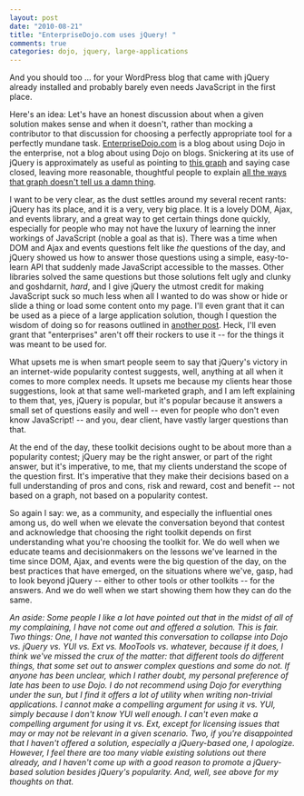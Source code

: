 ```yaml
--- 
layout: post
date: "2010-08-21"
title: "EnterpriseDojo.com uses jQuery! "
comments: true
categories: dojo, jquery, large-applications
---
```


<p>And you should too ... for your WordPress blog that came with jQuery already installed and probably barely even needs JavaScript in the first place.&nbsp;</p>
<p>Here's an idea: Let's have an honest discussion about when a given solution makes sense and when it doesn't, rather than mocking a contributor to that discussion for choosing a perfectly appropriate tool for a perfectly mundane task. <a href="http://enterprisedojo.com">EnterpriseDojo.com</a> is a blog about using Dojo in the enterprise, not a blog about using Dojo on blogs.&nbsp;Snickering at its use of jQuery is approximately as useful as pointing to <a href="http://www.google.com/trends?q=jquery%2Cdojo%2Cyui">this graph</a> and saying case closed, leaving more reasonable, thoughtful people to explain <a href="http://stackoverflow.com/questions/2450696/what-happened-to-dojo-in-2008/2451785#2451785">all the ways that graph doesn't tell us a&nbsp;damn thing</a>.&nbsp;</p>
<p>I want to be very clear, as the dust settles around my several recent rants: jQuery has its place, and it is a very, very big place. It is a lovely DOM, Ajax, and events library, and a great way to get certain things done quickly, especially for people who may not have the luxury of learning the inner workings of JavaScript (noble a goal as that is).&nbsp;There was a time when DOM and Ajax and events questions felt like&nbsp;<em>the</em> questions of the day, and jQuery showed us how to answer those questions using a simple, easy-to-learn API that suddenly made JavaScript accessible to the masses. Other libraries solved the same questions but those solutions felt ugly and clunky and goshdarnit, <em>hard</em>, and I give jQuery the utmost credit for making JavaScript suck so much less when all I wanted to do was show or hide or slide a thing or load some content onto my page. I'll even grant that it can be used as a piece of a large application solution, though I question the wisdom of doing so for reasons outlined in <a href="http://blog.rebeccamurphey.com/on-jquery-large-applications">another post</a>. Heck, I'll even grant that "enterprises" aren't off their rockers to use it -- for the things it was meant to be used for.&nbsp;</p>
<p>What upsets me is when smart people seem to say that jQuery's victory in an internet-wide popularity contest suggests, well, anything at all when it comes to more complex needs. It upsets me because my clients hear those suggestions, look at that same well-marketed graph, and I am left explaining to them that, yes, jQuery is popular, but it's popular because it answers a small set of questions easily and well -- even for people who don't even know JavaScript! -- and you, dear client, have vastly larger questions than that.</p>
<p>At the end of the day, these toolkit decisions ought to be about more than a popularity contest; jQuery may be the right answer, or part of the right answer, but it's imperative, to me, that my clients understand the scope of the question first. It's imperative that they make their decisions based on a full understanding of pros and cons, risk and reward, cost and benefit -- not based on a graph, not based on a popularity contest.</p>
<p>So again I say: we, as a community, and especially the influential ones among us, do well when we elevate the conversation beyond that contest and acknowledge that choosing the right toolkit depends on first understanding what you're choosing the toolkit for. We do well when we educate teams and decisionmakers on the lessons we've learned in the time since DOM, Ajax, and events were the big question of the day, on the best practices that have emerged, on the situations where we've, gasp, had to look beyond jQuery -- either to other tools or other toolkits -- for the answers. And we do well when we start showing them how they can do the same.</p>
<p><em>An aside: Some people I like a lot have pointed out that in the midst of all of my complaining, I have not come out and offered a solution. This is fair. Two things: One, I have not wanted this conversation to collapse into Dojo vs. jQuery vs. YUI vs. Ext vs. MooTools vs. whatever, because if it does, I think we've missed the crux of the matter: that different tools do different things, that some set out to answer complex questions and some do not. If anyone has been unclear, which I rather doubt, my personal preference of late has been to use Dojo. I do not recommend using Dojo for everything under the sun, but I find it offers a lot of utility when writing non-trivial applications. I cannot make a compelling argument for using it vs. YUI, simply because I don't know YUI well enough. I can't even make a compelling argument for using it vs. Ext, except for licensing issues that may or may not be relevant in a given scenario. Two, if you're disappointed that I haven't offered a solution, especially a jQuery-based one, I apologize. However, I feel there are too many viable existing solutions out there already, and I haven't come up with a good reason to promote a jQuery-based solution besides jQuery's popularity. And, well, see above for my thoughts on that.</em></p>